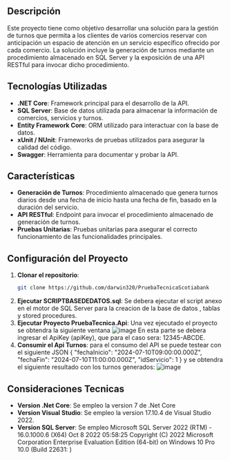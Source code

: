 
## Descripción

Este proyecto tiene como objetivo desarrollar una solución para la gestión de turnos que permita a los clientes de varios comercios reservar con anticipación un espacio de atención en un servicio específico ofrecido por cada comercio. La solución incluye la generación de turnos mediante un procedimiento almacenado en SQL Server y la exposición de una API RESTful para invocar dicho procedimiento.

## Tecnologías Utilizadas

- **.NET Core**: Framework principal para el desarrollo de la API.
- **SQL Server**: Base de datos utilizada para almacenar la información de comercios, servicios y turnos.
- **Entity Framework Core**: ORM utilizado para interactuar con la base de datos.
- **xUnit / NUnit**: Frameworks de pruebas utilizados para asegurar la calidad del código.
- **Swagger**: Herramienta para documentar y probar la API.

## Características

- **Generación de Turnos**: Procedimiento almacenado que genera turnos diarios desde una fecha de inicio hasta una fecha de fin, basado en la duración del servicio.
- **API RESTful**: Endpoint para invocar el procedimiento almacenado de generación de turnos.
- **Pruebas Unitarias**: Pruebas unitarias para asegurar el correcto funcionamiento de las funcionalidades principales.

## Configuración del Proyecto

1. **Clonar el repositorio**:
   ```sh
   git clone https://github.com/darwin320/PruebaTecnicaScotiabank
2. **Ejecutar SCRIPTBASEDEDATOS.sql**:
   Se debera ejecutar el script anexo en el motor de SQL Server para la creacion de la base de datos , tablas y stored procedures.
3. **Ejecutar Proyecto PruebaTecnica.Api**:
Una vez ejecutado el proyecto se obtendra la siguiente ventana
![image](https://github.com/darwin320/PruebaTecnicaScotiabank/assets/81993592/1b52d7c5-94db-4eac-815b-c4bb26e55a61)
En esta parte se debera ingresar el ApiKey (apiKey), que para el caso sera: 12345-ABCDE.
4. **Consumir el Api Turnos**:
   para el consumo del API se puede testear con el siguiente JSON {
  "fechaInicio": "2024-07-10T09:00:00.000Z",
  "fechaFin": "2024-07-10T11:00:00.000Z",
  "idServicio": 1
}
y se obtendra el siguiente resultado con los turnos generados:
![image](https://github.com/darwin320/PruebaTecnicaScotiabank/assets/81993592/ec86e745-e6ae-438a-b1e1-84250c9637d8)

## Consideraciones Tecnicas
- **Version .Net Core**: Se empleo la version 7 de .Net Core
- **Version Visual Studio**: Se empleo la version 17.10.4 de Visual Studio 2022.
- **Version SQL Server**: Se empleo  Microsoft SQL Server 2022 (RTM) - 16.0.1000.6 (X64) 
	Oct  8 2022 05:58:25 
	Copyright (C) 2022 Microsoft Corporation
	Enterprise Evaluation Edition (64-bit) on Windows 10 Pro 10.0 <X64> (Build 22631: )

